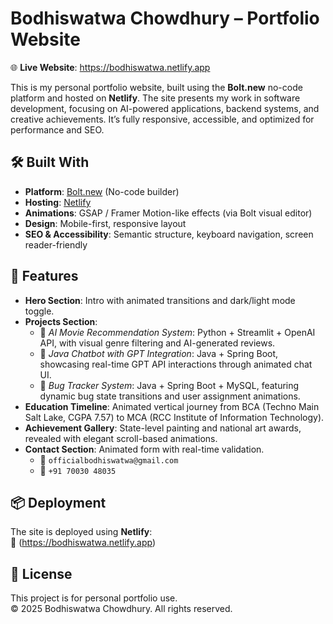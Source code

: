 # Bodhiswatwa Chowdhury – Portfolio Website

🌐 **Live Website**: https://bodhiswatwa.netlify.app

This is my personal portfolio website, built using the **Bolt.new** no-code platform and hosted on **Netlify**. The site presents my work in software development, focusing on AI-powered applications, backend systems, and creative achievements. It’s fully responsive, accessible, and optimized for performance and SEO.

## 🛠 Built With

- **Platform**: [Bolt.new](https://bolt.new) (No-code builder)
- **Hosting**: [Netlify](https://netlify.com)
- **Animations**: GSAP / Framer Motion-like effects (via Bolt visual editor)
- **Design**: Mobile-first, responsive layout
- **SEO & Accessibility**: Semantic structure, keyboard navigation, screen reader-friendly

## 🎨 Features

- **Hero Section**: Intro with animated transitions and dark/light mode toggle.
- **Projects Section**:
  - 🧠 *AI Movie Recommendation System*: Python + Streamlit + OpenAI API, with visual genre filtering and AI-generated reviews.
  - 💬 *Java Chatbot with GPT Integration*: Java + Spring Boot, showcasing real-time GPT API interactions through animated chat UI.
  - 🐞 *Bug Tracker System*: Java + Spring Boot + MySQL, featuring dynamic bug state transitions and user assignment animations.
- **Education Timeline**: Animated vertical journey from BCA (Techno Main Salt Lake, CGPA 7.57) to MCA (RCC Institute of Information Technology).
- **Achievement Gallery**: State-level painting and national art awards, revealed with elegant scroll-based animations.
- **Contact Section**: Animated form with real-time validation.  
  - 📧 `officialbodhiswatwa@gmail.com`  
  - 📱 `+91 70030 48035`

## 📦 Deployment

The site is deployed using **Netlify**:  
🔗 (https://bodhiswatwa.netlify.app)

## 📄 License

This project is for personal portfolio use.  
© 2025 Bodhiswatwa Chowdhury. All rights reserved.
